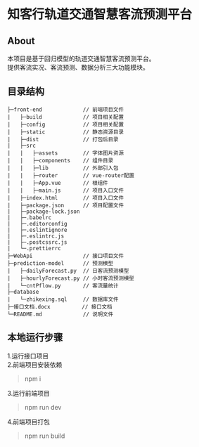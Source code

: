 # **知客行轨道交通智慧客流预测平台**

## About

本项目是基于回归模型的轨道交通智慧客流预测平台。  
提供客流实况、客流预测、数据分析三大功能模块。

## 目录结构

    ├─front-end				// 前端项目文件
    |	├─build				// 项目相关配置
    |	├─config			// 项目相关配置
    |	├─static			// 静态资源目录
    |	├─dist				// 打包后目录
    |	├─src
    |	|	├─assets		// 字体图片资源
    |	|	├─components	// 组件目录
    |	|	├─lib			// 外部引入包
    |	|	├─router		// vue-router配置
    |	|	├─App.vue		// 根组件
    |	|	├─main.js		// 项目入口文件
    |	├─index.html		// 项目入口文件
    |	├─package.json		// 项目配置文件
    |	├─package-lock.json
    |	├─.babelrc
    |	├─.editorconfig
    |	├─.eslintignore
    |	├─.eslintrc.js
    |	├─.postcssrc.js
    |	└─.prettierrc
    ├─WebApi				// 接口项目文件
    ├─prediction-model		// 预测模型
    |	├─dailyForecast.py	// 日客流预测模型
    |	├─hourlyForecast.py	// 小时客流预测模型
    |	└─cntPflow.py		// 客流量统计
    ├─database
    |	└─zhikexing.sql		// 数据库文件
    ├─接口文档.docx			 // 接口文档
    └─README.md				// 说明文件

## 本地运行步骤

1.运行接口项目  
2.前端项目安装依赖

> npm i

3.运行前端项目

> npm run dev

4.前端项目打包

> npm run build
